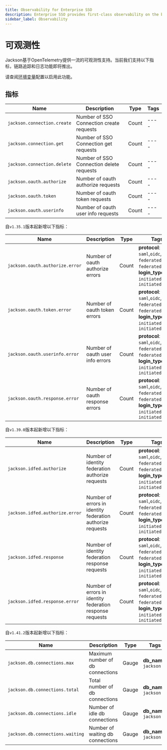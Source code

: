 ```yaml
---
title: Observability for Enterprise SSO
description: Enterprise SSO provides first-class observability on the back of OpenTelemetry.
sidebar_label: Observability
---
```


# 可观测性

Jackson基于OpenTelemetry提供一流的可观测性支持。当前我们支持以下指标，链路追踪和日志功能即将推出。

请查阅[环境变量](./deploy/env-variables.md#opentelemetry-configuration)配置以启用此功能。

## 指标

| Name                        | Description                              | Type  | Tags |
| --------------------------- | ---------------------------------------- | ----- | ---- |
| `jackson.connection.create` | Number of SSO Connection create requests | Count | ---- |
| `jackson.connection.get`    | Number of SSO Connection get requests    | Count | ---- |
| `jackson.connection.delete` | Number of SSO Connection delete requests | Count | ---- |
| `jackson.oauth.authorize`   | Number of oauth authorize requests       | Count | ---- |
| `jackson.oauth.token`       | Number of oauth token requests           | Count | ---- |
| `jackson.oauth.userinfo`    | Number of oauth user info requests       | Count | ---- |

自`v1.35.1`版本起新增以下指标：

| Name                        | Description                              | Type  | Tags |
| --------------------------- | ---------------------------------------- | ----- | ---- |
| `jackson.oauth.authorize.error`   | Number of oauth authorize errors         | Count | **protocol**: `saml`,`oidc`,`saml-federated`,`oidc-federated` ; **login_type**: `sp-initiated`,`idp-initiated` |
| `jackson.oauth.token.error`       | Number of oauth token errors             | Count | **protocol**: `saml`,`oidc`,`saml-federated`,`oidc-federated` ; **login_type**: `sp-initiated`,`idp-initiated` |
| `jackson.oauth.userinfo.error`    | Number of oauth user info errors         | Count | **protocol**: `saml`,`oidc`,`saml-federated`,`oidc-federated` ; **login_type**: `sp-initiated`,`idp-initiated` |
| `jackson.oauth.response.error`    | Number of oauth response errors          | Count | **protocol**: `saml`,`oidc`,`saml-federated`,`oidc-federated` ; **login_type**: `sp-initiated`,`idp-initiated` |

自`v1.39.0`版本起新增以下指标：

| Name                        | Description                              | Type  | Tags |
| --------------------------- | ---------------------------------------- | ----- | ---- |
| `jackson.idfed.authorize`   | Number of identity federation authorize requests         | Count | **protocol**: `saml`,`oidc`,`saml-federated`,`oidc-federated` ; **login_type**: `sp-initiated`,`idp-initiated` |
| `jackson.idfed.authorize.error`       | Number of errors in identity federation authorize requests             | Count | **protocol**: `saml`,`oidc`,`saml-federated`,`oidc-federated` ; **login_type**: `sp-initiated`,`idp-initiated` |
| `jackson.idfed.response`    | Number of identity federation response requests         | Count | **protocol**: `saml`,`oidc`,`saml-federated`,`oidc-federated` ; **login_type**: `sp-initiated`,`idp-initiated` |
| `jackson.idfed.response.error`    | Number of errors in identity federation response requests          | Count | **protocol**: `saml`,`oidc`,`saml-federated`,`oidc-federated` ; **login_type**: `sp-initiated`,`idp-initiated` |

自`v1.41.2`版本起新增以下指标：

| Name                             | Description                              | Type  | Tags                   |
| -------------------------------- | ---------------------------------------- | ----- | ---------------------- |
| `jackson.db.connections.max`     | Maximum number of db connections         | Gauge | **db_name**: `jackson` |
| `jackson.db.connections.total`   | Total number of db connections           | Gauge | **db_name**: `jackson` |
| `jackson.db.connections.idle`    | Number of idle db connections            | Gauge | **db_name**: `jackson` |
| `jackson.db.connections.waiting` | Number of waiting db connections         | Gauge | **db_name**: `jackson` |